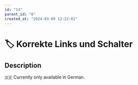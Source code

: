 ```yaml
---
id: "14"
parent_id: "6"
created_at: "2024-03-09 12:22:01"
---
```


# 🏷️ Korrekte Links und Schalter

## Description

🇩🇪 Currently only available in German.
